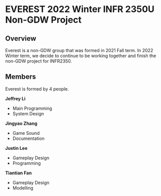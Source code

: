 # EVEREST 2022 Winter INFR 2350U Non-GDW Project

## Overview
Everest is a non-GDW group that was formed in 2021 Fall term. In 2022 Winter term, we decide to continue to be working together and finish the non-GDW project for INFR2350. 

## Members
Everest is formed by 4 people.

**Jeffrey Li**

- Main Programming
- System Design

**Jingyao Zhang**

- Game Sound
- Documentation

**Justin Lee**

- Gameplay Design
- Programming

**Tiantian Fan**

- Gameplay Design
- Modelling

